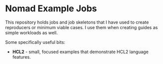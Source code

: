 # Nomad Example Jobs

This repository holds jobs and job skeletons that I have used to create
reproducers or minimum viable cases. I use them when creating guides as
simple workloads as well.

Some specifically useful bits:

- **HCL2** - small, focused examples that demonstrate HCL2 language features.
